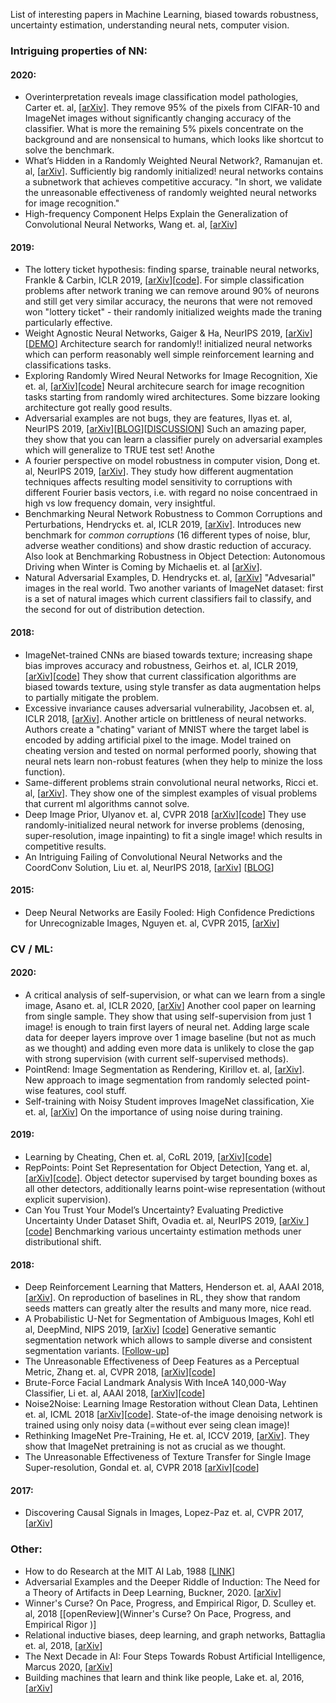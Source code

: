 List of interesting papers in Machine Learning, biased towards robustness, uncertainty estimation, understanding neural nets, computer vision.

### Intriguing properties of NN:

#### 2020:
- Overinterpretation reveals image classification model pathologies, Carter et. al, [[arXiv](https://arxiv.org/pdf/2003.08907.pdf)]. They remove 95% of the pixels from CIFAR-10 and ImageNet images without significantly changing accuracy of the classifier. What is more the remaining 5% pixels concentrate on the background and are nonsensical to humans, which looks like shortcut to solve the benchmark.
- What’s Hidden in a Randomly Weighted Neural Network?, Ramanujan et. al, [[arXiv](https://arxiv.org/pdf/1911.13299.pdf)]. Sufficiently big randomly initialized! neural networks contains a subnetwork that achieves competitive accuracy. "In short, we validate the unreasonable effectiveness of randomly weighted neural networks for image recognition."
- High-frequency Component Helps Explain the Generalization of Convolutional Neural Networks, Wang et. al, [[arXiv](https://arxiv.org/pdf/1905.13545.pdf)]

#### 2019:
- The lottery ticket hypothesis: finding sparse, trainable neural networks, Frankle & Carbin, ICLR 2019, [[arXiv](https://arxiv.org/pdf/1803.03635.pdf)][[code](https://github.com/google-research/lottery-ticket-hypothesis)]. For simple classification problems after network traning we can remove around 90% of neurons and still get very similar accuracy, the neurons that were not removed won "lottery ticket" - their randomly initialized weights made the traning particularly effective.
- Weight Agnostic Neural Networks, Gaiger & Ha, NeurIPS 2019, [[arXiv](https://arxiv.org/pdf/1906.04358.pdf)] [[DEMO](https://weightagnostic.github.io/)] Architecture search for randomly!! initialized neural networks which can perform reasonably well simple reinforcement learning and classifications tasks.
- Exploring Randomly Wired Neural Networks for Image Recognition, Xie et. al, [[arXiv](https://arxiv.org/pdf/1904.01569.pdf)][[code](https://github.com/seungwonpark/RandWireNN)] Neural architecure search for image recognition tasks starting from randomly wired architectures. Some bizzare looking architecture got really good results.
- Adversarial examples are not bugs, they are features, Ilyas et. al, NeurIPS 2019, [[arXiv](https://arxiv.org/pdf/1905.02175.pdf)][[BLOG](http://gradientscience.org/adv/)][[DISCUSSION](https://distill.pub/2019/advex-bugs-discussion/)] Such an amazing paper, they show that you can learn a classifier purely on adversarial examples which will generalize to TRUE test set! Anothe
- A fourier perspective on model robustness in computer vision, Dong et. al, NeurIPS 2019, [[arXiv](https://arxiv.org/pdf/1906.08988.pdf)]. They study how different augmentation techniques affects resulting model sensitivity to corruptions with different Fourier basis vectors, i.e. with regard no noise concentraed in high vs low frequency domain, very insightful.
- Benchmarking Neural Network Robustness to Common Corruptions and Perturbations, Hendrycks et. al, ICLR 2019, [[arXiv](https://arxiv.org/pdf/1903.12261.pdf)]. Introduces new benchmark for *common corruptions* (16 different types of noise, blur, adverse weather conditions) and show drastic reduction of accuracy. Also look at Benchmarking Robustness in Object Detection: Autonomous Driving when Winter is Coming by Michaelis et. al [[arXiv](https://arxiv.org/pdf/1907.07484.pdf)].
- Natural Adversarial Examples, D. Hendrycks et. al, [[arXiv](https://arxiv.org/pdf/1907.07174.pdf)] "Advesarial" images in the real world. Two another variants of ImageNet dataset: first is a set of natural images which current classifiers fail to classify, and the second for out of distribution detection.

#### 2018:
- ImageNet-trained CNNs are biased towards texture; increasing shape bias improves accuracy and robustness, Geirhos et. al, ICLR 2019, [[arXiv](https://arxiv.org/pdf/1811.12231.pdf)][[code](https://github.com/rgeirhos/texture-vs-shape)] They show that current classification algorithms are biased towards texture, using style transfer as data augmentation helps to partially mitigate the problem.
- Excessive invariance causes adversarial vulnerability, Jacobsen et. al, ICLR 2018, [[arXiv](https://arxiv.org/pdf/1811.00401.pdf)]. Another article on brittleness of neural networks. Authors create a "chating" variant of MNIST where the target label is encoded by adding artificial pixel to the image. Model trained on cheating version and tested on normal performed poorly, showing that neural nets learn non-robust features (when they help to minize the loss function). 
- Same-different problems strain convolutional neural networks, Ricci et. al,  [[arXiv](https://arxiv.org/pdf/1802.03390.pdf)]. They show one of the simplest examples of visual problems that current ml algorithms cannot solve.
- Deep Image Prior, Ulyanov et. al, CVPR 2018 [[arXiv](https://arxiv.org/pdf/1711.10925.pdf)][[code](https://github.com/DmitryUlyanov/deep-image-prior)] They use randomly-initialized neural network for inverse problems (denosing, super-resolution, image inpainting) to fit a single image! which results in competitive results.
- An Intriguing Failing of Convolutional Neural Networks and the CoordConv Solution, Liu et. al, NeurIPS 2018, [[arXiv](https://arxiv.org/abs/1807.03247)] [[BLOG](https://eng.uber.com/coordconv/)] 

#### 2015:
- Deep Neural Networks are Easily Fooled: High Confidence Predictions for Unrecognizable Images, Nguyen et. al, CVPR 2015, [[arXiv](https://www.cv-foundation.org/openaccess/content_cvpr_2015/papers/Nguyen_Deep_Neural_Networks_2015_CVPR_paper.pdf)]

### CV / ML:

#### 2020:
- A critical analysis of self-supervision, or what can we learn from a single image, Asano et. al, ICLR 2020, [[arXiv](https://arxiv.org/pdf/1904.13132.pdf)] Another cool paper on learning from single sample. They show that using self-supervision from just 1 image! is enough to train first layers of neural net. Adding large scale data for deeper layers improve over 1 image baseline (but not as much as we thought) and adding even more data is unlikely to close the gap with strong supervision (with current self-supervised methods). 
- PointRend: Image Segmentation as Rendering, Kirillov et. al, [[arXiv](https://arxiv.org/pdf/1912.08193v2.pdf)]. New approach to image segmentation from randomly selected point-wise features, cool stuff.
- Self-training with Noisy Student improves ImageNet classification, Xie et. al, [[arXiv](https://arxiv.org/pdf/1911.04252.pdf)] On the importance of using noise during training.

#### 2019:
- Learning by Cheating, Chen et. al, CoRL 2019, [[arXiv](https://arxiv.org/pdf/1912.12294.pdf)][[code](https://github.com/dianchen96/LearningByCheating)]
- RepPoints: Point Set Representation for Object Detection, Yang et. al, [[arXiv](https://arxiv.org/pdf/1904.11490.pdf)][[code](https://github.com/microsoft/RepPoints)]. Object detector supervised by target bounding boxes as all other detectors, additionally learns point-wise representation (without explicit supervision). 
- Can You Trust Your Model’s Uncertainty? Evaluating Predictive Uncertainty Under Dataset Shift, Ovadia et. al, NeurIPS 2019, [[arXiv ](https://arxiv.org/pdf/1906.02530.pdf)][[code](https://github.com/google-research/google-research/tree/master/uq_benchmark_2019)] Benchmarking various uncertainty estimation methods uner distributional shift.

#### 2018:
- Deep Reinforcement Learning that Matters, Henderson et. al, AAAI 2018, [[arXiv](https://arxiv.org/pdf/1709.06560.pdf)]. On reproduction of baselines in RL, they show that random seeds matters can greatly alter the results and many more, nice read.
- A Probabilistic U-Net for Segmentation of Ambiguous Images, Kohl etl al, DeepMind, NIPS 2019, [[arXiv](https://arxiv.org/pdf/1806.05034.pdf)] [[code](https://github.com/SimonKohl/probabilistic_unet)] Generative semantic segmentation network which allows to sample diverse and consistent segmentation variants. [[Follow-up](https://arxiv.org/pdf/1905.13077.pdf)] 
- The Unreasonable Effectiveness of Deep Features as a Perceptual Metric, Zhang et. al, CVPR 2018, [[arXiv](https://arxiv.org/pdf/1801.03924.pdf)][[code](https://github.com/richzhang/PerceptualSimilarity)]
- Brute-Force Facial Landmark Analysis With InceA 140,000-Way Classifier, Li et. al, AAAI 2018, [[arXiv](https://arxiv.org/pdf/1802.01777.pdf)][[code](https://github.com/mtli/BFFL)]
- Noise2Noise: Learning Image Restoration without Clean Data, Lehtinen et. al, ICML 2018 [[arXiv](https://arxiv.org/pdf/1803.04189.pdf)][[code](https://github.com/NVlabs/noise2noise)]. State-of-the image denoising network is trained using only noisy data (=without ever seing clean image)!
- Rethinking ImageNet Pre-Training, He et. al, ICCV 2019, [[arXiv](http://openaccess.thecvf.com/content_ICCV_2019/papers/He_Rethinking_ImageNet_Pre-Training_ICCV_2019_paper.pdf)]. They show that ImageNet pretraining is not as crucial as we thought.
- The Unreasonable Effectiveness of Texture Transfer for Single Image Super-resolution, Gondal et. al, CVPR 2018 [[arXiv](http://openaccess.thecvf.com/content_ECCVW_2018/papers/11133/Gondal_The_Unreasonable_Effectiveness_of_Texture_Transfer_for_Single_Image_Super-resolution_ECCVW_2018_paper.pdf)][[code](https://github.com/waleedgondal/Texture-based-Super-Resolution-Network)]

#### 2017:
- Discovering Causal Signals in Images, Lopez-Paz et. al, CVPR 2017, [[arXiv](http://openaccess.thecvf.com/content_cvpr_2017/papers/Lopez-Paz_Discovering_Causal_Signals_CVPR_2017_paper.pdf)]


### Other:
- How to do Research at the MIT AI Lab, 1988 [[LINK](https://dspace.mit.edu/bitstream/handle/1721.1/41487/AI_WP_316.pdf?sequence=4&isAllowed=y)]
- Adversarial Examples and the Deeper Riddle of Induction: The Need for a Theory of Artifacts in Deep Learning, Buckner, 2020. [[arXiv](https://arxiv.org/pdf/2003.11917.pdf)]
- Winner's Curse? On Pace, Progress, and Empirical Rigor, D. Sculley et. al, 2018 [[openReview](Winner's Curse? On Pace, Progress, and Empirical Rigor )]
- Relational inductive biases, deep learning, and graph networks, Battaglia et. al, 2018, [[arXiv](https://arxiv.org/pdf/1806.01261.pdf)]
- The Next Decade in AI: Four Steps Towards Robust Artificial Intelligence, Marcus 2020, [[arXiv](https://arxiv.org/pdf/2002.06177.pdf)]
- Building machines that learn and think like people, Lake et. al, 2016, [[arXiv](https://arxiv.org/pdf/1604.00289.pdf)]




